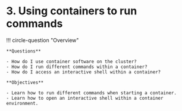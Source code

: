 # 3. Using containers to run commands

!!! circle-question "Overview"

    **Questions**

    - How do I use container software on the cluster?
    - How do I run different commands within a container?
    - How do I access an interactive shell within a container?

    **Objectives**

    - Learn how to run different commands when starting a container.
    - Learn how to open an interactive shell within a container environment.


    
